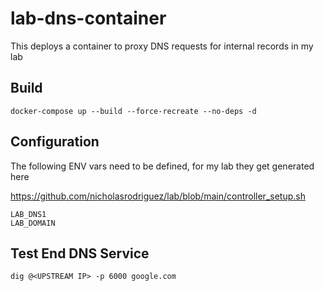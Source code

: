 # lab-dns-container
This deploys a container to proxy DNS requests for internal records in my lab

## Build
```
docker-compose up --build --force-recreate --no-deps -d
```

## Configuration
The following ENV vars need to be defined, for my lab they get generated here

https://github.com/nicholasrodriguez/lab/blob/main/controller_setup.sh

```
LAB_DNS1
LAB_DOMAIN
```

## Test End DNS Service
```
dig @<UPSTREAM IP> -p 6000 google.com
```
